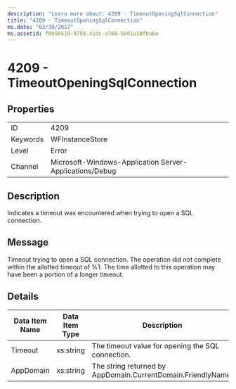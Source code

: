 ```yaml
---
description: "Learn more about: 4209 - TimeoutOpeningSqlConnection"
title: "4209 - TimeoutOpeningSqlConnection"
ms.date: "03/30/2017"
ms.assetid: f0e56518-9758-41dc-a760-50d1a10fba6e
---
```

# 4209 - TimeoutOpeningSqlConnection

## Properties  
  
|||  
|-|-|  
|ID|4209|  
|Keywords|WFInstanceStore|  
|Level|Error|  
|Channel|Microsoft-Windows-Application Server-Applications/Debug|  
  
## Description  

 Indicates a timeout was encountered when trying to open a SQL connection.  
  
## Message  

 Timeout trying to open a SQL connection. The operation did not complete within the allotted timeout of %1. The time allotted to this operation may have been a portion of a longer timeout.  
  
## Details  
  
|Data Item Name|Data Item Type|Description|  
|--------------------|--------------------|-----------------|  
|Timeout|xs:string|The timeout value for opening the SQL connection.|  
|AppDomain|xs:string|The string returned by AppDomain.CurrentDomain.FriendlyName.|
